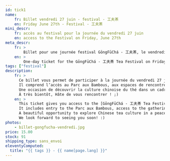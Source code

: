 ```yaml
---
id: tick1
name:
    fr: Billet vendredi 27 juin - festival - 工夫茶
    en: Friday June 27th - Festival - 工夫茶
mini_descr:
    fr: accès au festival pour la journée du vendredi 27 juin
    en: access to the Festival on Friday, June 27th
meta_descr:
    fr: >
        Billet pour une journée festival GōngFūChá - 工夫茶, le vendredi 27 juin. Donne accès au parc, aux animations, aux personnes exposantes et aux intervenantes.
    en: >
        One-day ticket for the GōngFūChá - 工夫茶 Tea Festival on Friday, June 27th. Includes access to the park, activities, exhibitors and guest presenters.
tags: ["festival"]
description: 
    fr: >
      Ce billet vous permet de participer à la journée du vendredi 27 juin de 11h à 18h au [festival GōngFūChá - 工夫茶](https://festival.gongfucha.fr).  
      Il comprend l’accès au Parc aux Bambous, aux espaces de rencontres, aux concerts, démonstrations et ateliers (en libre accès), ainsi qu’aux personnes exposantes et intervenantes.<!--more-->  
      Une occasion de découvrir la culture chinoise du thé dans un cadre exceptionnel et apaisant.  
      À très bientôt, Hâte de vous rencontrer ! ;)
    en: >
      This ticket gives you access to the [GōngFūChá - 工夫茶 Tea Festival](https://festival.gongfucha.fr) on Friday, June 27th.  
      It includes entry to the Parc aux Bambous, access to the gathering spaces, concerts, open-access workshops and performances, as well as to the exhibitors and guest presenters.<!--more-->   
      A beautiful opportunity to explore Chinese tea culture in a peaceful and inspiring setting.  
      We look forward to seeing you soon! :)
photos:
    - billet-gongfucha-vendredi.jpg
price: 15.00
stock: 91
shipping_type: sans_envoi
eleventyComputed:
  title: "{{ tags }} - {{ name[page.lang] }}"
---
```

